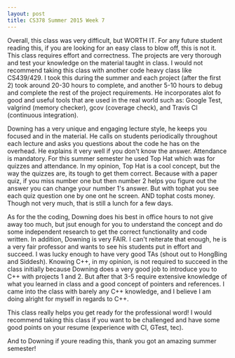 ```yaml
---
layout: post
title: CS378 Summer 2015 Week 7 
---
```



Overall, this class was very difficult, but WORTH IT. For any future student reading this, if you are looking for an easy class to blow off, this is not it. This class requires effort and correctness. The projects are very thorough and test your knowledge on the material taught in class. I would not recommend taking this class with another code heavy class like CS439/429. I took this during the summer and each project (after the first 2) took around 20-30 hours to complete, and another 5-10 hours to debug and complete the rest of the project requirements. He incorporates alot fo good and useful tools that are used in the real world such as: Google Test, valgrind (memory checker), gcov (coverage check), and Travis CI (continuous integration). 

Downing has a very unique and engaging lecture style, he keeps you focused and in the material. He calls on students periodically throughout each lecture and asks you questions about the code he has on the overhead. He explains it very well if you don't know the answer. Attendance is mandatory. For this summer semester he used Top Hat which was for quizzes and attendance. In my opinion, Top Hat is a cool concept, but the way the quizzes are, its tough to get them correct. Because with a paper quiz, if you miss number one but then number 2 helps you figure out the answer you can change your number 1's answer. But with tophat you see each quiz question one by one ont he screen. AND tophat costs money. Though not very much, that is still a lunch for a few days. 

As for the the coding, Downing does his best in office hours to not give away too much, but jsut enough for you to understand the concept and do some independent research to get the correct functionality and code written. In addition, Downing is very FAIR. I can't reiterate that enough, he is a very fair professor and wants to see his students put in effort and succeed. I was lucky enough to have very good TAs (shout out to HongBing and Siddesh). Knowing C++, in my opinion, is not required to succeed in the class initially because Downing does a very good job to introduce you to C++ with projects 1 and 2. But after that 3-5 require extensive knowledge of what you learned in class and a good concept of pointers and references. I came into the class with barely any C++ knowledge, and I believe I am doing alright for myself in regards to C++.

This class really helps you get ready for the professional word! I would recommend taking this class if you want to be challenged and have some good points on your resume (experience with CI, GTest, tec). 

And to Downing if youre reading this, thank you got an amazing summer semester! 


